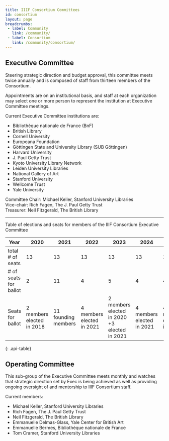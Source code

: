 ```yaml
---
title: IIIF Consortium Committees
id: consortium
layout: page
breadcrumbs:
 - label: Community
   link: /community/
 - label: Consortium
   link: /community/consortium/
---
```


## Executive Committee

Steering strategic direction and budget approval, this committee meets twice annually and is composed of staff from thirteen members of the Consortium.

Appointments are on an institutional basis, and staff at each organization may select one or more person to represent the institution at Executive Committee meetings. 

Current Executive Committee institutions are:

- Bibliothèque nationale de France (BnF)
- British Library
- Cornell University
- Europeana Foundation
- Göttingen State and University Library (SUB Göttingen)
- Harvard University
- J. Paul Getty Trust
- Kyoto University Library Network
- Leiden University Libraries
- National Gallery of Art
- Stanford University
- Wellcome Trust
- Yale University

Committee Chair: Michael Keller, Stanford University Libraries  
Vice-chair: Rich Fagen, The J. Paul Getty Trust  
Treasurer: Neil Fitzgerald, The British Library  

--- 

Table of elections and seats for members of the IIIF Consortium Executive Committee

|Year|2020|2021|2022|2023|2024|2025|
|--- |--- |--- |--- |--- |--- |--- |
|total # of seats|13|13|13|13|13|13|
|# of seats for ballot|2|11|4|5|4|4|
|Seats for ballot|2 members elected in 2018|11 founding members|4 members elected in  2021|2 members elected  in 2020 +3 elected in 2021|4 members elected in  2021|4 members elected in  2022|
{: .api-table}

## Operating Committee

This sub-group of the Executive Committee meets monthly and watches that strategic direction set by Exec is being achieved as well as providing ongoing oversight of and mentorship to IIIF Consortium staff.

Current members:

- Michael Keller, Stanford University Libraries
- Rich Fagen, The J. Paul Getty Trust
- Neil Fitzgerald, The British Library
- Emmanuelle Delmas-Glass, Yale Center for British Art
- Emmanuelle Bermes, Bibliothèque nationale de France
- Tom Cramer, Stanford University Libraries

